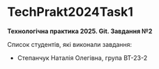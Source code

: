 # TechPrakt2024Task1
**Технологічна практика 2025. Git. Завдання №2**

Список студентів, які виконали завдання:
*  Степанчук Наталія Олегівна, група ВТ-23-2
